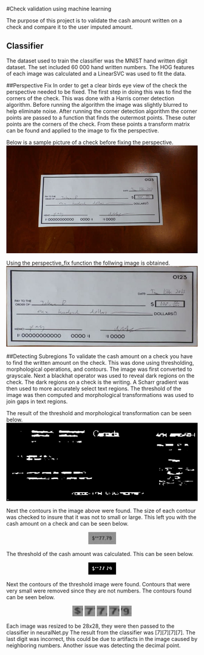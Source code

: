 #Check validation using machine learning

The purpose of this project is to validate the cash amount written on a check and compare it to the user imputed amount.
 
## Classifier
The dataset used to train the classifier was the MNIST hand written digit dataset. The set included 60 000 hand written numbers.  The HOG features of each image was calculated and a LinearSVC was used to fit the data.


##Perspective Fix
In order to get a clear birds eye view of the check the perspective needed to be fixed.
The first step in doing this was to find the corners of the check.  This was done with a Harris corner detection algorithm. 
Before running the algorithm the image was slightly blurred to help eliminate noise.
After running the corner detection algorithm the corner points are passed to a function that finds the outermost points.
These outer points are the corners of the check.
From these points a transform matrix can be found and applied to the image to fix the perspective.


Below is a sample picture of a check before fixing the perspective.
![alt tag](https://github.com/DanGravel/Machine-Learning/blob/master/CheckValidation/Sample%20Images/Checks/check1.jpg)

Using the perspective_fix function the follwing image is obtained.
![alt tag](https://raw.githubusercontent.com/DanGravel/Machine-Learning/master/CheckValidation/Sample%20Images/Checks/perspectiveFix1.jpg)

##Detecting Subregions
To validate the cash amount on a check you have to find the written amount on the check.  This was done using thresholding, morphological operations, and contours. The image was first converted to grayscale.  Next a blackhat operator was used to reveal dark regions on the check. The dark regions on a check is the writing. A Scharr gradient was then used to more accurately select text regions. The threshold of the image was then computed and morphological transformations was used to join gaps in text regions.

The result of the threshold and morphological transformation can be seen below.
![alt tag](https://github.com/DanGravel/Machine-Learning/blob/master/CheckValidation/Sample%20Images/Checks/threshold.png)

Next the contours in the image above were found. The size of each contour was checked to insure that it was not to small or large. This left you with the cash amount on a check and can be seen below.
<p align="center">
 <img src="https://github.com/DanGravel/Machine-Learning/blob/master/CheckValidation/Sample%20Images/Checks/dollars.png")>
</p>
The threshold of the cash amount was calculated.  This can be seen below.
<p align="center">
 <img src="https://github.com/DanGravel/Machine-Learning/blob/master/CheckValidation/Sample%20Images/Checks/dollars_th.png")>
</p>
Next the contours of the threshold image were found.  Contours that were very small were removed since they are not numbers. The contours found can be seen below.
<p align="center">
 <img src="https://github.com/DanGravel/Machine-Learning/blob/master/CheckValidation/Sample%20Images/Checks/number4.png")>
 <img src="https://github.com/DanGravel/Machine-Learning/blob/master/CheckValidation/Sample%20Images/Checks/number3.png">
 <img src="https://github.com/DanGravel/Machine-Learning/blob/master/CheckValidation/Sample%20Images/Checks/number2.png">
 <img src="https://github.com/DanGravel/Machine-Learning/blob/master/CheckValidation/Sample%20Images/Checks/number1.png">
 <img src="https://github.com/DanGravel/Machine-Learning/blob/master/CheckValidation/Sample%20Images/Checks/number0.png">
</p>

Each image was resized to be 28x28, they were then passed to the classifier in neuralNet.py
The result from the classifier was [7][7][7][7]. The last digit was incorrect, this could be due to artifacts in the image caused by neighboring numbers.  Another issue was detecting the decimal point.




